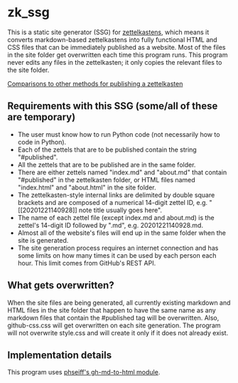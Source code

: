 # zk_ssg

This is a static site generator (SSG) for [zettelkastens](https://blog.viktomas.com/posts/slip-box/), which means it converts markdown-based zettelkastens into fully functional HTML and CSS files that can be immediately published as a website. Most of the files in the site folder get overwritten each time this program runs. This program never edits any files in the zettelkasten; it only copies the relevant files to the site folder.

[Comparisons to other methods for publishing a zettelkasten](https://wheelercj.github.io/notes/20210510123255.html)

## Requirements with this SSG (some/all of these are temporary)
* The user must know how to run Python code (not necessarily how to code in Python).
* Each of the zettels that are to be published contain the string "#published".
* All the zettels that are to be published are in the same folder.
* There are either zettels named "index.md" and "about.md" that contain "#published" in the zettelkasten folder, or HTML files named "index.html" and "about.html" in the site folder.
* The zettelkasten-style internal links are delimited by double square brackets and are composed of a numerical 14-digit zettel ID, e.g. "[[20201221140928]] note title usually goes here".
* The name of each zettel file (except index.md and about.md) is the zettel's 14-digit ID followed by ".md", e.g. 20201221140928.md.
* Almost all of the website's files will end up in the same folder when the site is generated.
* The site generation process requires an internet connection and has some limits on how many times it can be used by each person each hour. This limit comes from GitHub's REST API.

## What gets overwritten?
When the site files are being generated, all currently existing markdown and HTML files in the site folder that happen to have the same name as any markdown files that contain the #published tag will be overwritten. Also, github-css.css will get overwritten on each site generation. The program will not overwrite style.css and will create it only if it does not already exist.

## Implementation details
This program uses [phseiff's gh-md-to-html module](https://github.com/phseiff/github-flavored-markdown-to-html).
